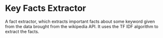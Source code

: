 # Key Facts Extractor

A fact extractor, which extracts important facts about some keyword given from the data brought from the wikipedia API.
It uses the TF IDF algorithm to extract the facts.

